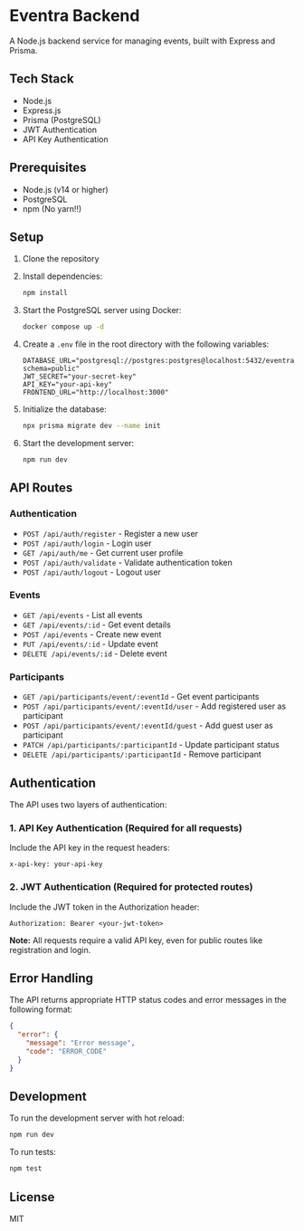 # Eventra Backend

A Node.js backend service for managing events, built with Express and Prisma.

## Tech Stack

- Node.js
- Express.js
- Prisma (PostgreSQL)
- JWT Authentication
- API Key Authentication

## Prerequisites

- Node.js (v14 or higher)
- PostgreSQL
- npm (No yarn!!)

## Setup

1. Clone the repository
2. Install dependencies:

   ```bash
   npm install
   ```

3. Start the PostgreSQL server using Docker:

   ```bash
   docker compose up -d
   ```

4. Create a `.env` file in the root directory with the following variables:

   ```env
   DATABASE_URL="postgresql://postgres:postgres@localhost:5432/eventra_db?schema=public"
   JWT_SECRET="your-secret-key"
   API_KEY="your-api-key"
   FRONTEND_URL="http://localhost:3000"
   ```

5. Initialize the database:

   ```bash
   npx prisma migrate dev --name init
   ```

6. Start the development server:
   ```bash
   npm run dev
   ```

## API Routes

### Authentication

- `POST /api/auth/register` - Register a new user
- `POST /api/auth/login` - Login user
- `GET /api/auth/me` - Get current user profile
- `POST /api/auth/validate` - Validate authentication token
- `POST /api/auth/logout` - Logout user

### Events

- `GET /api/events` - List all events
- `GET /api/events/:id` - Get event details
- `POST /api/events` - Create new event
- `PUT /api/events/:id` - Update event
- `DELETE /api/events/:id` - Delete event

### Participants

- `GET /api/participants/event/:eventId` - Get event participants
- `POST /api/participants/event/:eventId/user` - Add registered user as participant
- `POST /api/participants/event/:eventId/guest` - Add guest user as participant
- `PATCH /api/participants/:participantId` - Update participant status
- `DELETE /api/participants/:participantId` - Remove participant

## Authentication

The API uses two layers of authentication:

### 1. API Key Authentication (Required for all requests)

Include the API key in the request headers:

```
x-api-key: your-api-key
```

### 2. JWT Authentication (Required for protected routes)

Include the JWT token in the Authorization header:

```
Authorization: Bearer <your-jwt-token>
```

**Note:** All requests require a valid API key, even for public routes like registration and login.

## Error Handling

The API returns appropriate HTTP status codes and error messages in the following format:

```json
{
  "error": {
    "message": "Error message",
    "code": "ERROR_CODE"
  }
}
```

## Development

To run the development server with hot reload:

```bash
npm run dev
```

To run tests:

```bash
npm test
```

## License

MIT
